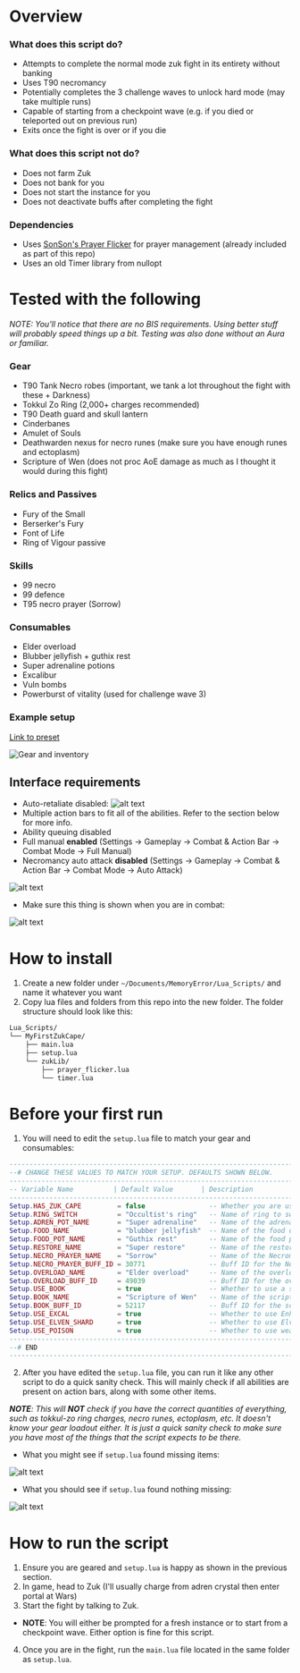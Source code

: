 # Overview
### What does this script do?
- Attempts to complete the normal mode zuk fight in its entirety without banking
- Uses T90 necromancy
- Potentially completes the 3 challenge waves to unlock hard mode (may take multiple runs)
- Capable of starting from a checkpoint wave (e.g. if you died or teleported out on previous run)
- Exits once the fight is over or if you die
### What does this script not do?
- Does not farm Zuk
- Does not bank for you
- Does not start the instance for you
- Does not deactivate buffs after completing the fight
### Dependencies
- Uses [SonSon's Prayer Flicker](https://github.com/sonsonmagro/Sonsons-Prayer-Flicker) for prayer management (already included as part of this repo)
- Uses an old Timer library from nullopt
# Tested with the following
*NOTE: You'll notice that there are no BIS requirements. Using better stuff will probably speed things up a bit. Testing was also done without an Aura or familiar.*
### Gear
- T90 Tank Necro robes (important, we tank a lot throughout the fight with these + Darkness)
- Tokkul Zo Ring (2,000+ charges recommended)
- T90 Death guard and skull lantern
- Cinderbanes
- Amulet of Souls
- Deathwarden nexus for necro runes (make sure you have enough runes and ectoplasm)
- Scripture of Wen (does not proc AoE damage as much as I thought it would during this fight)

### Relics and Passives
- Fury of the Small
- Berserker's Fury
- Font of Life
- Ring of Vigour passive

### Skills
- 99 necro
- 99 defence
- T95 necro prayer (Sorrow)

### Consumables
- Elder overload
- Blubber jellyfish + guthix rest
- Super adrenaline potions
- Excalibur
- Vuln bombs
- Powerburst of vitality (used for challenge wave 3)

### Example setup
[Link to preset](https://pvme.io/preset-maker/#/BTbFTwSsydEsepYZJOV6)

![Gear and inventory](image.png)

## Interface requirements
- Auto-retaliate disabled: ![alt text](image-3.png)
- Multiple action bars to fit all of the abilities. Refer to the section below for more info.
- Ability queuing disabled
- Full manual **enabled** (Settings -> Gameplay -> Combat & Action Bar -> Combat Mode -> Full Manual)
- Necromancy auto attack **disabled** (Settings -> Gameplay -> Combat & Action Bar -> Combat Mode -> Auto Attack)

![alt text](image-4.png)

- Make sure this thing is shown when you are in combat:

![alt text](image-5.png)
# How to install
1. Create a new folder under `~/Documents/MemoryError/Lua_Scripts/` and name it whatever you want
2. Copy lua files and folders from this repo into the new folder. The folder structure should look like this:
```bash
Lua_Scripts/
└── MyFirstZukCape/
    ├── main.lua
    ├── setup.lua
    └── zukLib/
        ├── prayer_flicker.lua
        └── timer.lua
```

# Before your first run
1. You will need to edit the `setup.lua` file to match your gear and consumables:
```lua
--------------------------------------------------------------------------------------------------------------------------------
--# CHANGE THESE VALUES TO MATCH YOUR SETUP. DEFAULTS SHOWN BELOW.
--------------------------------------------------------------------------------------------------------------------------------
-- Variable Name          | Default Value       | Description
--------------------------------------------------------------------------------------------------------------------------------
Setup.HAS_ZUK_CAPE         = false                -- Whether you are using the Zuk Necro cape or not
Setup.RING_SWITCH          = "Occultist's ring"   -- Name of ring to switch to for Zuk fight (exact match required)
Setup.ADREN_POT_NAME       = "Super adrenaline"   -- Name of the adrenaline potion (partial match allowed)
Setup.FOOD_NAME            = "blubber jellyfish"  -- Name of the food on your action bar (partial match allowed)
Setup.FOOD_POT_NAME        = "Guthix rest"        -- Name of the food potion on your action bar (partial match allowed)
Setup.RESTORE_NAME         = "Super restore"      -- Name of the restore potion (partial match allowed)
Setup.NECRO_PRAYER_NAME    = "Sorrow"             -- Name of the Necromancy prayer (exact match required)
Setup.NECRO_PRAYER_BUFF_ID = 30771                -- Buff ID for the Necromancy prayer when active (find using API.Buffbar_GetAllIDs)
Setup.OVERLOAD_NAME        = "Elder overload"     -- Name of the overload potion (partial match allowed)
Setup.OVERLOAD_BUFF_ID     = 49039                -- Buff ID for the overload potion when active (API.Buffbar_GetAllIDs)
Setup.USE_BOOK             = true                 -- Whether to use a scripture book (false ignores the book values below)
Setup.BOOK_NAME            = "Scripture of Wen"   -- Name of the scripture book on your action bar (exact match required)
Setup.BOOK_BUFF_ID         = 52117                -- Buff ID for the scripture book when activated
Setup.USE_EXCAL            = true                 -- Whether to use Enhanced Excalibur for healing (must be in inventory)
Setup.USE_ELVEN_SHARD      = true                 -- Whether to use Elven Ritual Shard for prayer restore (must be in inventory)
Setup.USE_POISON           = true                 -- Whether to use weapon poison (any type, must be in inventory)
--------------------------------------------------------------------------------------------------------------------------------
--# END
--------------------------------------------------------------------------------------------------------------------------------
```
2. After you have edited the `setup.lua` file, you can run it like any other script to do a quick sanity check. This will mainly check if all abilities are present on action bars, along with some other items.

***NOTE**: This will **NOT** check if you have the correct quantities of everything, such as tokkul-zo ring charges, necro runes, ectoplasm, etc. It doesn't know your gear loadout either. It is just a quick sanity check to make sure you have most of the things that the script expects to be there.*
- What you might see if `setup.lua` found missing items:

![alt text](image-2.png)

- What you should see if `setup.lua` found nothing missing:

![alt text](image-1.png)

# How to run the script
1. Ensure you are geared and `setup.lua` is happy as shown in the previous section.
2. In game, head to Zuk (I'll usually charge from adren crystal then enter portal at Wars)
3. Start the fight by talking to Zuk.
  * **NOTE**: You will either be prompted for a fresh instance or to start from a checkpoint wave. Either option is fine for this script.
4. Once you are in the fight, run the `main.lua` file located in the same folder as `setup.lua`.